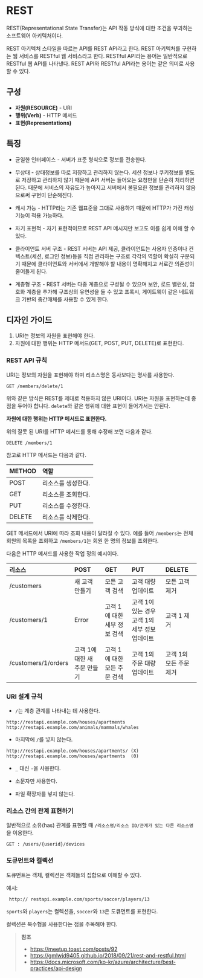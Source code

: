 # REST

REST(Representational State Transfer)는 API 작동 방식에 대한 조건을 부과하는 소프트웨어 아키텍처이다.

REST 아키텍처 스타일을 따르는 API를 REST API라고 한다. REST 아키텍처를 구현하는 웹 서비스를 RESTful 웹 서비스라고 한다. RESTful API라는 용어는 일반적으로 RESTful 웹 API를 나타낸다. REST API와 RESTful API라는 용어는 같은 의미로 사용할 수 있다.

## 구성

- **자원(RESOURCE)** - URI
- **행위(Verb)** - HTTP 메서드
- **표현(Representations)**

## 특징

- 균일한 인터페이스 - 서버가 표준 형식으로 정보를 전송한다.

- 무상태 - 상태정보를 따로 저장하고 관리하지 않는다. 세션 정보나 쿠키정보를 별도로 저장하고 관리하지 않기 때문에 API 서버는 들어오는 요청만을 단순히 처리하면 된다. 때문에 서비스의 자유도가 높아지고 서버에서 불필요한 정보를 관리하지 않음으로써 구현이 단순해진다.

- 캐시 가능 - HTTP라는 기존 웹표준을 그대로 사용하기 때문에 HTTP가 가진 캐싱 기능이 적용 가능하다.
- 자기 표현적 - 자기 표현적이므로 REST API 메시지만 보고도 이를 쉽게 이해 할 수 있다.

- 클라이언트 서버 구조 - REST 서버는 API 제공, 클라이언트는 사용자 인증이나 컨텍스트(세션, 로그인 정보)등을 직접 관리하는 구조로 각각의 역할이 확실히 구분되기 때문에 클라이언트와 서버에서 개발해야 할 내용이 명확해지고 서로간 의존성이 줄어들게 된다.

- 계층형 구조 - REST 서버는 다중 계층으로 구성될 수 있으며 보안, 로드 밸런싱, 암호화 계층을 추가해 구조상의 유연성을 둘 수 있고 프록시, 게이트웨이 같은 네트워크 기반의 중간매체를 사용할 수 있게 한다.

## 디자인 가이드

1. URI는 정보의 자원을 표현해야 한다.
2. 자원에 대한 행위는 HTTP 메서드(GET, POST, PUT, DELETE)로 표현한다.

### REST API 규칙

URI는 정보의 자원을 표현해야 하며 리소스명은 동사보다는 명사를 사용한다.

```
GET /members/delete/1
```

위와 같은 방식은 REST를 제대로 적용하지 않은 URI이다. URI는 자원을 표현하는데 중점을 두어야 합니다. `delete`와 같은 행위에 대한 표현이 들어가서는 안된다.

**자원에 대한 행위는 HTTP 메서드로 표현한다.**

위의 잘못 된 URI를 HTTP 메서드를 통해 수정해 보면 다음과 같다.

```
DELETE /members/1
```

참고로 HTTP 메서드는 다음과 같다.

| METHOD | 역할               |
| :----- | :----------------- |
| POST   | 리소스를 생성한다. |
| GET    | 리소스를 조회한다. |
| PUT    | 리소스를 수정한다. |
| DELETE | 리소스를 삭제한다. |

GET 메서드에서 URI에 따라 조회 내용이 달라질 수 있다. 예를 들어 `/members`는 전체 회원의 목록을 조회하고 `/members/1`는 회원 한 명의 정보를 조회한다.

다음은 HTTP 메서드를 사용한 작업 정의 예시이다.

| **리소스**          | **POST**                     | **GET**                      | **PUT**                                        | **DELETE**              |
| :------------------ | :--------------------------- | :--------------------------- | :--------------------------------------------- | :---------------------- |
| /customers          | 새 고객 만들기               | 모든 고객 검색               | 고객 대량 업데이트                             | 모든 고객 제거          |
| /customers/1        | Error                        | 고객 1에 대한 세부 정보 검색 | 고객 1이 있는 경우 고객 1의 세부 정보 업데이트 | 고객 1 제거             |
| /customers/1/orders | 고객 1에 대한 새 주문 만들기 | 고객 1에 대한 모든 주문 검색 | 고객 1의 주문 대량 업데이트                    | 고객 1의 모든 주문 제거 |

### URI 설계 규칙

- `/`는 계층 관계를 나타내는 데 사용한다.

```
http://restapi.example.com/houses/apartments
http://restapi.example.com/animals/mammals/whales
```

- 마지막에 `/`를 넣지 않는다.

```
http://restapi.example.com/houses/apartments/ (X)
http://restapi.example.com/houses/apartments  (0)
```

- `_` 대신 `-`을 사용한다.

- 소문자만 사용한다.

- 파일 확장자를 넣지 않는다.

### 리소스 간의 관계 표현하기

일반적으로 소유(has) 관계를 표현할 때 `/리소스명/리소스 ID/관계가 있는 다른 리소스명`을 이용한다.

```
GET : /users/{userid}/devices
```

### 도큐먼트와 컬렉션

도큐먼트는 객체, 컬렉션은 객체들의 집합으로 이해할 수 있다.

예시:

```
 http:// restapi.example.com/sports/soccer/players/13
```

`sports`와 `players`는 컬렉션을, `soccer`와 `13`은 도큐먼트를 표현한다.

컬렉션은 복수형을 사용한다는 점을 주목해야 한다.

> **참조**
>
> - https://meetup.toast.com/posts/92
> - https://gmlwjd9405.github.io/2018/09/21/rest-and-restful.html
> - https://docs.microsoft.com/ko-kr/azure/architecture/best-practices/api-design